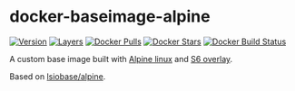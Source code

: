 # docker-baseimage-alpine

[![Version](https://images.microbadger.com/badges/version/cryptopath/alpine.svg)][badge]
[![Layers](https://images.microbadger.com/badges/image/cryptopath/alpine.svg)][badge]
[![Docker Pulls](https://img.shields.io/docker/pulls/cryptopath/alpine.svg)][hub]
[![Docker Stars](https://img.shields.io/docker/stars/cryptopath/alpine.svg)][hub]
[![Docker Build Status](https://img.shields.io/docker/build/cryptopath/alpine.svg)](https://hub.docker.com/r/cryptopath/alpine/builds/)

A custom base image built with [Alpine linux][appurl] and [S6 overlay](https://github.com/just-containers/s6-overlay).

Based on [lsiobase/alpine](https://hub.docker.com/r/lsiobase/alpine/).

[hub]: https://hub.docker.com/r/cryptopath/alpine/
[badge]: https://microbadger.com/images/cryptopath/alpine "Get your own badge on microbadger.com"
[appurl]: https://alpinelinux.org/
